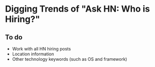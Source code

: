 # Digging Trends of "Ask HN: Who is Hiring?"

## To do
* Work with all HN hiring posts
* Location information
* Other technology keywords (such as OS and framework)
